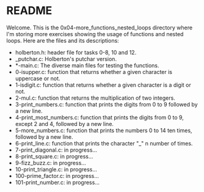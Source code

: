 # README

Welcome. This is the 0x04-more_functions_nested_loops directory where I'm storing more exercises showing the usage of functions and nested loops. Here are the files and its descriptions:

 - holberton.h: header file for tasks 0-8, 10 and 12.
 - _putchar.c: Holberton's putchar version.
 - *-main.c: The diverse main files for testing the functions.
 - 0-isupper.c: function that returns whether a given character is uppercase or not.
 - 1-isdigit.c: function that returns whether a given character is a digit or not.
 - 2-mul.c: function that returns the multiplication of two integers.
 - 3-print_numbers.c: function that prints the digits from 0 to 9 followed by a new line.
 - 4-print_most_numbers.c: function that prints the digits from 0 to 9, except 2 and 4, followed by a new line.
 - 5-more_numbers.c: function that prints the numbers 0 to 14 ten times, followed by a new line.
 - 6-print_line.c: function that prints the character "_" n number of times.
 - 7-print_diagonal.c: in progress...
 - 8-print_square.c: in progress...
 - 9-fizz_buzz.c: in progress...
 - 10-print_triangle.c: in progress...
 - 100-prime_factor.c: in progress...
 - 101-print_number.c: in progress...